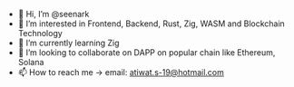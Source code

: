 - 👋 Hi, I’m @seenark
- 👀 I’m interested in Frontend, Backend, Rust, Zig, WASM and Blockchain Technology
- 🌱 I’m currently learning Zig
- 💞️ I’m looking to collaborate on DAPP on popular chain like Ethereum, Solana
- 📫 How to reach me -> email: atiwat.s-19@hotmail.com

<!---
seenark/seenark is a ✨ special ✨ repository because its `README.md` (this file) appears on your GitHub profile.
You can click the Preview link to take a look at your changes.
--->
